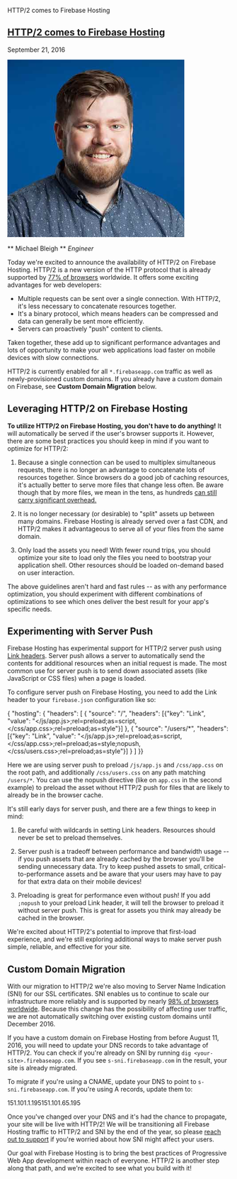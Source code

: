 HTTP/2 comes to Firebase Hosting

## [HTTP/2 comes to Firebase Hosting](http://firebase.googleblog.com/2016/09/http2-comes-to-firebase-hosting.html)

September 21, 2016

 ![Michael Bleigh](../_resources/839cd015cc7c176c1be80f25899e42f4.jpg)

 **
Michael Bleigh
**  *Engineer*

Today we're excited to announce the availability of HTTP/2 on Firebase Hosting. HTTP/2 is a new version of the HTTP protocol that is already supported by [77% of browsers](http://caniuse.com/#feat=http2) worldwide. It offers some exciting advantages for web developers:

- Multiple requests can be sent over a single connection. With HTTP/2, it's less necessary to concatenate resources together.
- It's a binary protocol, which means headers can be compressed and data can generally be sent more efficiently.
- Servers can proactively "push" content to clients.

Taken together, these add up to significant performance advantages and lots of opportunity to make your web applications load faster on mobile devices with slow connections.

HTTP/2 is currently enabled for all `*.firebaseapp.com` traffic as well as newly-provisioned custom domains. If you already have a custom domain on Firebase, see **Custom Domain Migration** below.

## Leveraging HTTP/2 on Firebase Hosting

**To utilize HTTP/2 on Firebase Hosting, you don't have to do anything!** It will automatically be served if the user's browser supports it. However, there are some best practices you should keep in mind if you want to optimize for HTTP/2:

1. Because a single connection can be used to multiplex simultaneous requests, there is no longer an advantage to concatenate lots of resources together. Since browsers do a good job of caching resources, it's actually better to serve more files that change less often. Be aware though that by more files, we mean in the tens, as hundreds [can still carry significant overhead.](http://stackoverflow.com/questions/28630108/does-minifying-and-concatenating-js-css-files-and-using-sprites-for-images-stil/28631462#28631462)

2. It is no longer necessary (or desirable) to "split" assets up between many domains. Firebase Hosting is already served over a fast CDN, and HTTP/2 makes it advantageous to serve all of your files from the same domain.

3. Only load the assets you need! With fewer round trips, you should optimize your site to load only the files you need to bootstrap your application shell. Other resources should be loaded on-demand based on user interaction.

The above guidelines aren't hard and fast rules -- as with any performance optimization, you should experiment with different combinations of optimizations to see which ones deliver the best result for your app's specific needs.

## Experimenting with Server Push

Firebase Hosting has experimental support for HTTP/2 server push using [Link headers](https://w3c.github.io/preload/#server-push-http-2). Server push allows a server to automatically send the contents for additional resources when an initial request is made. The most common use for server push is to send down associated assets (like JavaScript or CSS files) when a page is loaded.

To configure server push on Firebase Hosting, you need to add the Link header to your `firebase.json` configuration like so:

{  "hosting":  {  "headers":  [  {  "source":  "/",  "headers":  [{"key":  "Link",  "value":  "</js/app.js>;rel=preload;as=script,</css/app.css>;rel=preload;as=style"}]  },  {  "source":  "/users/*",  "headers":  [{"key":  "Link",  "value":  "</js/app.js>;rel=preload;as=script,</css/app.css>;rel=preload;as=style;nopush,</css/users.css>;rel=preload;as=style"}]  }  ]  }}

Here we are using server push to preload `/js/app.js` and `/css/app.css` on the root path, and additionally `/css/users.css` on any path matching `/users/*`. You can use the nopush directive (like on `app.css` in the second example) to preload the asset without HTTP/2 push for files that are likely to already be in the browser cache.

It's still early days for server push, and there are a few things to keep in mind:

1. Be careful with wildcards in setting Link headers. Resources should never be set to preload themselves.

2. Server push is a tradeoff between performance and bandwidth usage -- if you push assets that are already cached by the browser you'll be sending unnecessary data. Try to keep pushed assets to small, critical-to-performance assets and be aware that your users may have to pay for that extra data on their mobile devices!

3. Preloading is great for performance even without push! If you add `;nopush` to your preload Link header, it will tell the browser to preload it without server push. This is great for assets you think may already be cached in the browser.

We're excited about HTTP/2's potential to improve that first-load experience, and we're still exploring additional ways to make server push simple, reliable, and effective for your site.

## Custom Domain Migration

With our migration to HTTP/2 we're also moving to Server Name Indication (SNI) for our SSL certificates. SNI enables us to continue to scale our infrastructure more reliably and is supported by nearly [98% of browsers worldwide](http://caniuse.com/#feat=sni). Because this change has the possibility of affecting user traffic, we are not automatically switching over existing custom domains until December 2016.

If you have a custom domain on Firebase Hosting from before August 11, 2016, you will need to update your DNS records to take advantage of HTTP/2. You can check if you're already on SNI by running `dig <your-site>.firebaseapp.com`. If you see `s-sni.firebaseapp.com` in the result, your site is already migrated.

To migrate if you're using a CNAME, update your DNS to point to `s-sni.firebaseapp.com`. If you're using A records, update them to:

151.101.1.195151.101.65.195

Once you've changed over your DNS and it's had the chance to propagate, your site will be live with HTTP/2! We will be transitioning all Firebase Hosting traffic to HTTP/2 and SNI by the end of the year, so please [reach out to support](https://firebase.google.com/support/) if you're worried about how SNI might affect your users.

Our goal with Firebase Hosting is to bring the best practices of Progressive Web App development within reach of everyone. HTTP/2 is another step along that path, and we're excited to see what you build with it!